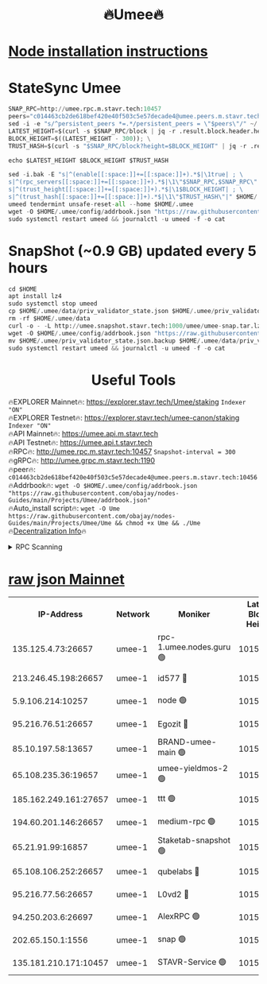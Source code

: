 <h1 align="center"> 🔥Umee🔥</h1>


[Node installation instructions](https://github.com/obajay/nodes-Guides/tree/main/Projects/Umee)
=
# StateSync Umee
```python
SNAP_RPC=http://umee.rpc.m.stavr.tech:10457
peers="c014463cb2de618bef420e40f503c5e57decade4@umee.peers.m.stavr.tech:10456"
sed -i -e "s/^persistent_peers *=.*/persistent_peers = \"$peers\"/" ~/.umee/config/config.toml
LATEST_HEIGHT=$(curl -s $SNAP_RPC/block | jq -r .result.block.header.height); \
BLOCK_HEIGHT=$((LATEST_HEIGHT - 300)); \
TRUST_HASH=$(curl -s "$SNAP_RPC/block?height=$BLOCK_HEIGHT" | jq -r .result.block_id.hash)

echo $LATEST_HEIGHT $BLOCK_HEIGHT $TRUST_HASH

sed -i.bak -E "s|^(enable[[:space:]]+=[[:space:]]+).*$|\1true| ; \
s|^(rpc_servers[[:space:]]+=[[:space:]]+).*$|\1\"$SNAP_RPC,$SNAP_RPC\"| ; \
s|^(trust_height[[:space:]]+=[[:space:]]+).*$|\1$BLOCK_HEIGHT| ; \
s|^(trust_hash[[:space:]]+=[[:space:]]+).*$|\1\"$TRUST_HASH\"|" $HOME/.umee/config/config.toml
umeed tendermint unsafe-reset-all --home $HOME/.umee
wget -O $HOME/.umee/config/addrbook.json "https://raw.githubusercontent.com/obajay/nodes-Guides/main/Projects/Umee/addrbook.json"
sudo systemctl restart umeed && journalctl -u umeed -f -o cat
```
# SnapShot (~0.9 GB) updated every 5 hours
```python
cd $HOME
apt install lz4
sudo systemctl stop umeed
cp $HOME/.umee/data/priv_validator_state.json $HOME/.umee/priv_validator_state.json.backup
rm -rf $HOME/.umee/data
curl -o - -L http://umee.snapshot.stavr.tech:1000/umee/umee-snap.tar.lz4 | lz4 -c -d - | tar -x -C $HOME/.umee --strip-components 2
wget -O $HOME/.umee/config/addrbook.json "https://raw.githubusercontent.com/obajay/nodes-Guides/main/Projects/Umee/addrbook.json"
mv $HOME/.umee/priv_validator_state.json.backup $HOME/.umee/data/priv_validator_state.json
sudo systemctl restart umeed && journalctl -u umeed -f -o cat
```
 <h1 align="center"> Useful Tools</h1>

🔥EXPLORER Mainnet🔥:      https://explorer.stavr.tech/Umee/staking             `Indexer "ON"` \
🔥EXPLORER Testnet🔥:        https://explorer.stavr.tech/umee-canon/staking      `Indexer "ON"` \
🔥API Mainnet🔥:                   https://umee.api.m.stavr.tech \
🔥API Testnet🔥:                     https://umee.api.t.stavr.tech \
🔥RPC🔥:                                   http://umee.rpc.m.stavr.tech:10457                     `Snapshot-interval = 300` \
🔥gRPC🔥:                              http://umee.grpc.m.stavr.tech:1190 \
🔥peer🔥:                     `c014463cb2de618bef420e40f503c5e57decade4@umee.peers.m.stavr.tech:10456` \
🔥Addrbook🔥:    ```wget -O $HOME/.umee/config/addrbook.json "https://raw.githubusercontent.com/obajay/nodes-Guides/main/Projects/Umee/addrbook.json"``` \
🔥Auto_install script🔥: ```wget -O Ume https://raw.githubusercontent.com/obajay/nodes-Guides/main/Projects/Umee/Ume && chmod +x Ume && ./Ume``` \
🔥[Decentralization Info](https://github.com/obajay/StateSync-snapshots/tree/main/Projects/Umee/Decentralization)🔥

<details>
<summary>RPC Scanning</summary>

<h2 align="center"> We scan nodes in real time every 4 hours. And we provide the final result of RPC endpoints.
We cannot influence the operation of these nodes in any way. </h2>


```python
If Voting Power is higher than 0 --> then the Node is a validator of the network and may be subject to attack and be a potential threat to the chain.
```
```python
We marked such validators with a red symbol
```

</details>

[raw json Mainnet](https://rpc-check.umeem.stavr.tech/umeem/rpc-umeem-result.json)
=



<table><tr><th>IP-Address</th><th>Network</th><th>Moniker</th><th>Latest Block Height</th><th>Earliest Block Height</th><th>Catching Up</th><th>Tx Index</th><th>Voting Power</th><th>Scan Time</th></tr><tr><td>135.125.4.73:26657</td><td>umee-1</td><td>rpc-1.umee.nodes.guru 🟢</td><td>10152896</td><td>5167386</td><td>False</td><td>on</td><td>0</td><td>2024-01-15T21:21:18.812947681UTC</td></tr><tr><td>213.246.45.198:26657</td><td>umee-1</td><td>id577 🔴</td><td>10152881</td><td>7100001</td><td>False</td><td>on</td><td>35105594</td><td>2024-01-15T21:19:46.704229028UTC</td></tr><tr><td>5.9.106.214:10257</td><td>umee-1</td><td>node 🟢</td><td>10152892</td><td>7942001</td><td>False</td><td>on</td><td>0</td><td>2024-01-15T21:20:53.580395061UTC</td></tr><tr><td>95.216.76.51:26657</td><td>umee-1</td><td>Egozit 🔴</td><td>10152896</td><td>8262001</td><td>False</td><td>off</td><td>38248076</td><td>2024-01-15T21:21:18.479829776UTC</td></tr><tr><td>85.10.197.58:13657</td><td>umee-1</td><td>BRAND-umee-main 🟢</td><td>10152883</td><td>8427832</td><td>False</td><td>on</td><td>0</td><td>2024-01-15T21:20:04.257277546UTC</td></tr><tr><td>65.108.235.36:19657</td><td>umee-1</td><td>umee-yieldmos-2 🟢</td><td>10152874</td><td>9575548</td><td>False</td><td>on</td><td>0</td><td>2024-01-15T21:19:05.354636746UTC</td></tr><tr><td>185.162.249.161:27657</td><td>umee-1</td><td>ttt 🟢</td><td>10152888</td><td>9733423</td><td>False</td><td>on</td><td>0</td><td>2024-01-15T21:20:34.031144857UTC</td></tr><tr><td>194.60.201.146:26657</td><td>umee-1</td><td>medium-rpc 🟢</td><td>10152882</td><td>9984137</td><td>False</td><td>on</td><td>0</td><td>2024-01-15T21:19:55.380618206UTC</td></tr><tr><td>65.21.91.99:16857</td><td>umee-1</td><td>Staketab-snapshot 🟢</td><td>10152886</td><td>9992001</td><td>False</td><td>off</td><td>0</td><td>2024-01-15T21:20:17.354518490UTC</td></tr><tr><td>65.108.106.252:26657</td><td>umee-1</td><td>qubelabs 🔴</td><td>10152884</td><td>10042989</td><td>False</td><td>on</td><td>36717522</td><td>2024-01-15T21:20:04.600062926UTC</td></tr><tr><td>95.216.77.56:26657</td><td>umee-1</td><td>L0vd2 🔴</td><td>10152900</td><td>10052900</td><td>False</td><td>off</td><td>37364655</td><td>2024-01-15T21:21:40.096799875UTC</td></tr><tr><td>94.250.203.6:26697</td><td>umee-1</td><td>AlexRPC 🟢</td><td>10152883</td><td>10132001</td><td>False</td><td>on</td><td>0</td><td>2024-01-15T21:19:59.903444866UTC</td></tr><tr><td>202.65.150.1:1556</td><td>umee-1</td><td>snap 🟢</td><td>10152891</td><td>10147146</td><td>False</td><td>on</td><td>0</td><td>2024-01-15T21:20:49.215356057UTC</td></tr><tr><td>135.181.210.171:10457</td><td>umee-1</td><td>STAVR-Service 🟢</td><td>10152898</td><td>10151801</td><td>False</td><td>on</td><td>0</td><td>2024-01-15T21:21:29.482098668UTC</td></tr></table>
